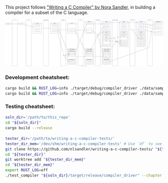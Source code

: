 This project follows ["Writing a C Compiler" by Nora Sandler](https://nostarch.com/writing-c-compiler), in building a compiler for a subset of the C language.

![](./doc/stages.drawio.svg)

### Development cheatsheet:

```sh
cargo build && RUST_LOG=info ./target/debug/compiler_driver ./data/sample.c --<flag> >> ./data/debug.txt ; echo $?
cargo build && RUST_LOG=info ./target/debug/compiler_driver ./data/sample.c >> ./data/debug.txt ; echo $? ; ./data/sample ; echo $?
```

### Testing cheatsheet:

```sh
soln_dir='/path/to/this_repo'
cd "${soln_dir}"
cargo build --release

tester_dir='/path/to/writing-a-c-compiler-tests/'
tester_dir_mem='/dev/shm/writing-a-c-compiler-tests' # Use `df` to see which of your mounts are in-memory.
git clone https://github.com/nlsandler/writing-a-c-compiler-tests/ "${tester_dir}"
cd "${tester_dir}"
git worktree add "${tester_dir_mem}"
cd "${tester_dir_mem}"
export RUST_LOG=off
./test_compiler "${soln_dir}/target/release/compiler_driver" --chapter 1 --stage lex
```
